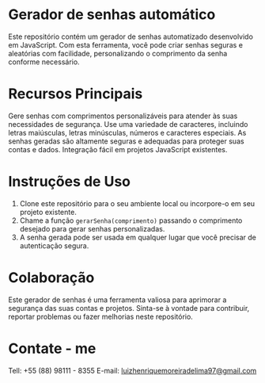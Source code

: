 # Gerador de senhas automático
Este repositório contém um gerador de senhas automatizado desenvolvido em JavaScript. Com esta ferramenta, você pode criar senhas seguras e aleatórias com facilidade, personalizando o comprimento da senha conforme necessário.
# Recursos Principais
Gere senhas com comprimentos personalizáveis para atender às suas necessidades de segurança.
Use uma variedade de caracteres, incluindo letras maiúsculas, letras minúsculas, números e caracteres especiais.
As senhas geradas são altamente seguras e adequadas para proteger suas contas e dados.
Integração fácil em projetos JavaScript existentes.
# Instruções de Uso
1. Clone este repositório para o seu ambiente local ou incorpore-o em seu projeto existente.
2. Chame a função `gerarSenha(comprimento)` passando o comprimento desejado para gerar senhas personalizadas.
3. A senha gerada pode ser usada em qualquer lugar que você precisar de autenticação segura.
# Colaboração
Este gerador de senhas é uma ferramenta valiosa para aprimorar a segurança das suas contas e projetos. Sinta-se à vontade para contribuir, reportar problemas ou fazer melhorias neste repositório.
# Contate - me
Tell: +55 (88) 98111 - 8355
E-mail: luizhenriquemoreiradelima97@gmail.com
